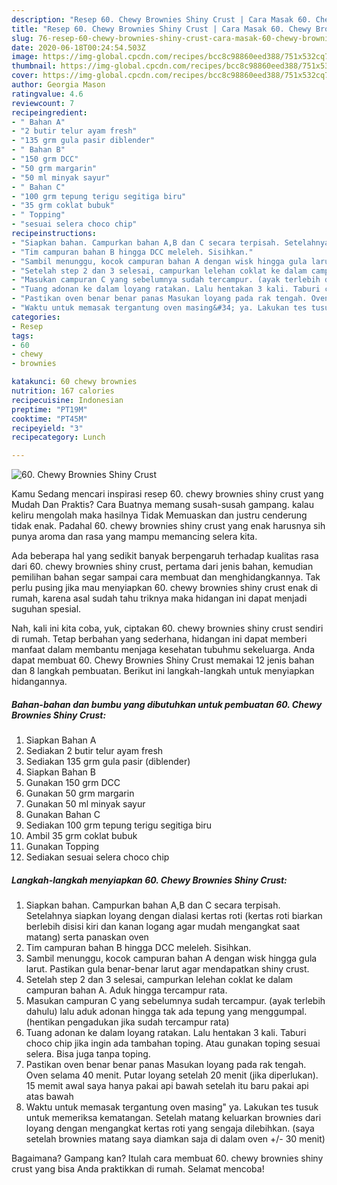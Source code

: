 ```yaml
---
description: "Resep 60. Chewy Brownies Shiny Crust | Cara Masak 60. Chewy Brownies Shiny Crust Yang Lezat"
title: "Resep 60. Chewy Brownies Shiny Crust | Cara Masak 60. Chewy Brownies Shiny Crust Yang Lezat"
slug: 76-resep-60-chewy-brownies-shiny-crust-cara-masak-60-chewy-brownies-shiny-crust-yang-lezat
date: 2020-06-18T00:24:54.503Z
image: https://img-global.cpcdn.com/recipes/bcc8c98860eed388/751x532cq70/60-chewy-brownies-shiny-crust-foto-resep-utama.jpg
thumbnail: https://img-global.cpcdn.com/recipes/bcc8c98860eed388/751x532cq70/60-chewy-brownies-shiny-crust-foto-resep-utama.jpg
cover: https://img-global.cpcdn.com/recipes/bcc8c98860eed388/751x532cq70/60-chewy-brownies-shiny-crust-foto-resep-utama.jpg
author: Georgia Mason
ratingvalue: 4.6
reviewcount: 7
recipeingredient:
- " Bahan A"
- "2 butir telur ayam fresh"
- "135 grm gula pasir diblender"
- " Bahan B"
- "150 grm DCC"
- "50 grm margarin"
- "50 ml minyak sayur"
- " Bahan C"
- "100 grm tepung terigu segitiga biru"
- "35 grm coklat bubuk"
- " Topping"
- "sesuai selera choco chip"
recipeinstructions:
- "Siapkan bahan. Campurkan bahan A,B dan C secara terpisah. Setelahnya siapkan loyang dengan dialasi kertas roti (kertas roti biarkan berlebih disisi kiri dan kanan logang agar mudah mengangkat saat matang) serta panaskan oven"
- "Tim campuran bahan B hingga DCC meleleh. Sisihkan."
- "Sambil menunggu, kocok campuran bahan A dengan wisk hingga gula larut. Pastikan gula benar-benar larut agar mendapatkan shiny crust."
- "Setelah step 2 dan 3 selesai, campurkan lelehan coklat ke dalam campuran bahan A. Aduk hingga tercampur rata."
- "Masukan campuran C yang sebelumnya sudah tercampur. (ayak terlebih dahulu) lalu aduk adonan hingga tak ada tepung yang menggumpal. (hentikan pengadukan jika sudah tercampur rata)"
- "Tuang adonan ke dalam loyang ratakan. Lalu hentakan 3 kali. Taburi choco chip jika ingin ada tambahan toping. Atau gunakan toping sesuai selera. Bisa juga tanpa toping."
- "Pastikan oven benar benar panas Masukan loyang pada rak tengah. Oven selama 40 menit. Putar loyang setelah 20 menit (jika diperlukan). 15 memit awal saya hanya pakai api bawah setelah itu baru pakai api atas bawah"
- "Waktu untuk memasak tergantung oven masing&#34; ya. Lakukan tes tusuk untuk memeriksa kematangan. Setelah matang keluarkan brownies dari loyang dengan mengangkat kertas roti yang sengaja dilebihkan. (saya setelah brownies matang saya diamkan saja di dalam oven +/- 30 menit)"
categories:
- Resep
tags:
- 60
- chewy
- brownies

katakunci: 60 chewy brownies 
nutrition: 167 calories
recipecuisine: Indonesian
preptime: "PT19M"
cooktime: "PT45M"
recipeyield: "3"
recipecategory: Lunch

---
```



![60. Chewy Brownies Shiny Crust](https://img-global.cpcdn.com/recipes/bcc8c98860eed388/751x532cq70/60-chewy-brownies-shiny-crust-foto-resep-utama.jpg)

Kamu Sedang mencari inspirasi resep 60. chewy brownies shiny crust yang Mudah Dan Praktis? Cara Buatnya memang susah-susah gampang. kalau keliru mengolah maka hasilnya Tidak Memuaskan dan justru cenderung tidak enak. Padahal 60. chewy brownies shiny crust yang enak harusnya sih punya aroma dan rasa yang mampu memancing selera kita.



Ada beberapa hal yang sedikit banyak berpengaruh terhadap kualitas rasa dari 60. chewy brownies shiny crust, pertama dari jenis bahan, kemudian pemilihan bahan segar sampai cara membuat dan menghidangkannya. Tak perlu pusing jika mau menyiapkan 60. chewy brownies shiny crust enak di rumah, karena asal sudah tahu triknya maka hidangan ini dapat menjadi suguhan spesial.


Nah, kali ini kita coba, yuk, ciptakan 60. chewy brownies shiny crust sendiri di rumah. Tetap berbahan yang sederhana, hidangan ini dapat memberi manfaat dalam membantu menjaga kesehatan tubuhmu sekeluarga. Anda dapat membuat 60. Chewy Brownies Shiny Crust memakai 12 jenis bahan dan 8 langkah pembuatan. Berikut ini langkah-langkah untuk menyiapkan hidangannya.

<!--inarticleads1-->

##### Bahan-bahan dan bumbu yang dibutuhkan untuk pembuatan 60. Chewy Brownies Shiny Crust:

1. Siapkan  Bahan A
1. Sediakan 2 butir telur ayam fresh
1. Sediakan 135 grm gula pasir (diblender)
1. Siapkan  Bahan B
1. Gunakan 150 grm DCC
1. Gunakan 50 grm margarin
1. Gunakan 50 ml minyak sayur
1. Gunakan  Bahan C
1. Sediakan 100 grm tepung terigu segitiga biru
1. Ambil 35 grm coklat bubuk
1. Gunakan  Topping
1. Sediakan sesuai selera choco chip




<!--inarticleads2-->

##### Langkah-langkah menyiapkan 60. Chewy Brownies Shiny Crust:

1. Siapkan bahan. Campurkan bahan A,B dan C secara terpisah. Setelahnya siapkan loyang dengan dialasi kertas roti (kertas roti biarkan berlebih disisi kiri dan kanan logang agar mudah mengangkat saat matang) serta panaskan oven
1. Tim campuran bahan B hingga DCC meleleh. Sisihkan.
1. Sambil menunggu, kocok campuran bahan A dengan wisk hingga gula larut. Pastikan gula benar-benar larut agar mendapatkan shiny crust.
1. Setelah step 2 dan 3 selesai, campurkan lelehan coklat ke dalam campuran bahan A. Aduk hingga tercampur rata.
1. Masukan campuran C yang sebelumnya sudah tercampur. (ayak terlebih dahulu) lalu aduk adonan hingga tak ada tepung yang menggumpal. (hentikan pengadukan jika sudah tercampur rata)
1. Tuang adonan ke dalam loyang ratakan. Lalu hentakan 3 kali. Taburi choco chip jika ingin ada tambahan toping. Atau gunakan toping sesuai selera. Bisa juga tanpa toping.
1. Pastikan oven benar benar panas Masukan loyang pada rak tengah. Oven selama 40 menit. Putar loyang setelah 20 menit (jika diperlukan). 15 memit awal saya hanya pakai api bawah setelah itu baru pakai api atas bawah
1. Waktu untuk memasak tergantung oven masing&#34; ya. Lakukan tes tusuk untuk memeriksa kematangan. Setelah matang keluarkan brownies dari loyang dengan mengangkat kertas roti yang sengaja dilebihkan. (saya setelah brownies matang saya diamkan saja di dalam oven +/- 30 menit)




Bagaimana? Gampang kan? Itulah cara membuat 60. chewy brownies shiny crust yang bisa Anda praktikkan di rumah. Selamat mencoba!
